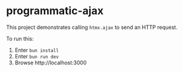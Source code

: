 # programmatic-ajax

This project demonstrates calling `htmx.ajax` to send an HTTP request.

To run this:

1. Enter `bun install`
1. Enter `bun run dev`
1. Browse http://localhost:3000
